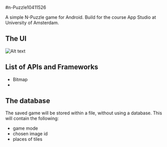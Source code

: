 #n-Puzzle10411526

A simple N-Puzzle game for Android. Build for the course App Studio at University of Amsterdam.

## The UI
![Alt text](http://i.imgur.com/p5UJqy8.png)

## List of APIs and Frameworks

- Bitmap
-

## The database
The saved game will be stored within a file, without using a database. This will contain the following:
- game mode
- chosen image id
- places of tiles